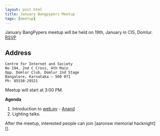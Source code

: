 ```yaml
---
layout: post.html
title: January Bangpypers Meetup
tags: [meetup]
---
```


January BangPypers meetup will be held on 19th, January in CIS, Domlur. [RSVP][]

Address
-------

    Centre for Internet and Society
    No 194, 2nd C Cross, 4th Main
    Opp. Domlur Club, Domlur 2nd Stage
    Bangalore, Karnataka – 560 071
    Ph: 85530-29521

Meetup will start at 3:00 PM.

**Agenda**

1. Introduction to [web.py][]  - [Anand][]
2. Lighting talks.

After the meetup, interested people can join [aaronsw memorial hacknight][].

[web.py]: http://webpy.org/
[Anand]: http://anandology.com/
[RSVP]: http://www.meetup.com/BangPypers/events/77829272/
[aaronsw memorial]: http://hacknight.in/hasgeek/aaronsw-memorial

